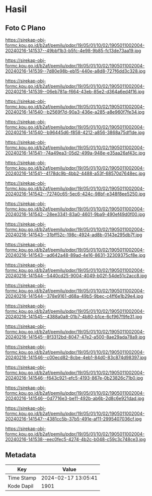 # Hasil

## Foto C Plano

https://sirekap-obj-formc.kpu.go.id/b2af/pemilu/pdpr/19/05/01/10/02/1905011002004-20240216-141537--49bbf1b3-b5fc-4e98-9b85-fc13de73aa19.jpg

https://sirekap-obj-formc.kpu.go.id/b2af/pemilu/pdpr/19/05/01/10/02/1905011002004-20240216-141539--7d80e98b-eb15-440e-a8d8-727f6dd3c328.jpg

https://sirekap-obj-formc.kpu.go.id/b2af/pemilu/pdpr/19/05/01/10/02/1905011002004-20240216-141539--06eb781a-f664-43eb-85e2-d364a6ed4f16.jpg

https://sirekap-obj-formc.kpu.go.id/b2af/pemilu/pdpr/19/05/01/10/02/1905011002004-20240216-141540--b2569f7d-90a3-436e-a285-a8e960f7fe34.jpg

https://sirekap-obj-formc.kpu.go.id/b2af/pemilu/pdpr/19/05/01/10/02/1905011002004-20240216-141540--b96445d6-f858-4212-a856-3868a75df1de.jpg

https://sirekap-obj-formc.kpu.go.id/b2af/pemilu/pdpr/19/05/01/10/02/1905011002004-20240216-141541--74a49ea3-05d2-499a-948e-e35aa26af43c.jpg

https://sirekap-obj-formc.kpu.go.id/b2af/pemilu/pdpr/19/05/01/10/02/1905011002004-20240216-141541--4178dc9b-4bb2-4488-a53f-68570d7648ec.jpg

https://sirekap-obj-formc.kpu.go.id/b2af/pemilu/pdpr/19/05/01/10/02/1905011002004-20240216-141542--72740c65-5ec6-424c-98bf-e348f8ee5250.jpg

https://sirekap-obj-formc.kpu.go.id/b2af/pemilu/pdpr/19/05/01/10/02/1905011002004-20240216-141542--28ee3341-83a0-4601-9ba9-490ef49d0f00.jpg

https://sirekap-obj-formc.kpu.go.id/b2af/pemilu/pdpr/19/05/01/10/02/1905011002004-20240216-141543--31bff52c-198c-4924-ad8b-0143e295db7f.jpg

https://sirekap-obj-formc.kpu.go.id/b2af/pemilu/pdpr/19/05/01/10/02/1905011002004-20240216-141543--ad642a48-89ad-4e16-8631-32309375cf8e.jpg

https://sirekap-obj-formc.kpu.go.id/b2af/pemilu/pdpr/19/05/01/10/02/1905011002004-20240216-141544--5440cd25-9004-4049-b02f-54de51c2acc8.jpg

https://sirekap-obj-formc.kpu.go.id/b2af/pemilu/pdpr/19/05/01/10/02/1905011002004-20240216-141544--378e9161-d68a-49b5-9bec-c4ff6e1b29e4.jpg

https://sirekap-obj-formc.kpu.go.id/b2af/pemilu/pdpr/19/05/01/10/02/1905011002004-20240216-141545--4388a0a8-01b7-4b80-b1ce-6cf967f9fe31.jpg

https://sirekap-obj-formc.kpu.go.id/b2af/pemilu/pdpr/19/05/01/10/02/1905011002004-20240216-141545--8f3312bd-8047-47e2-a500-8ae29ada78a9.jpg

https://sirekap-obj-formc.kpu.go.id/b2af/pemilu/pdpr/19/05/01/10/02/1905011002004-20240216-141546--c00ecd82-8cbe-4eb1-84d0-83c874d98397.jpg

https://sirekap-obj-formc.kpu.go.id/b2af/pemilu/pdpr/19/05/01/10/02/1905011002004-20240216-141546--f643c921-efc5-4193-867e-0b23826c71b0.jpg

https://sirekap-obj-formc.kpu.go.id/b2af/pemilu/pdpr/19/05/01/10/02/1905011002004-20240216-141546--0d7716e3-be11-492b-ab6b-2d8c6e921dad.jpg

https://sirekap-obj-formc.kpu.go.id/b2af/pemilu/pdpr/19/05/01/10/02/1905011002004-20240216-141547--4381cc5b-37b5-491e-af11-2995407036cf.jpg

https://sirekap-obj-formc.kpu.go.id/b2af/pemilu/pdpr/19/05/01/10/02/1905011002004-20240216-141538--eec0fec5-4274-4b2c-b048-c59c3c748ce3.jpg


## Metadata

| Key        | Value               |
| ---------- | ------------------- |
| Time Stamp | 2024-02-17 13:05:41 |
| Kode Dapil | 1901                |



